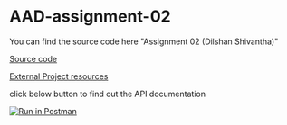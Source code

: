 # AAD-assignment-02
You can find the source code here "Assignment 02 (Dilshan Shivantha)"

[Source code](https://github.com/Shivantha56/AAD-assignment-02/tree/main/Assignment%2002%20(Dilshan%20Shivantha))

[External Project resources](https://github.com/Shivantha56/AAD-assignment-02/tree/main/Resources)

click below button to find out the API documentation


[![Run in Postman](https://run.pstmn.io/button.svg)](https://app.getpostman.com/run-collection/28171920-596fdb63-a485-435d-bd3a-15d05f26de67?action=collection%2Ffork&source=rip_markdown&collection-url=entityId%3D28171920-596fdb63-a485-435d-bd3a-15d05f26de67%26entityType%3Dcollection%26workspaceId%3D7cb2ef9d-9e24-46d9-9664-c75127bdac06)
